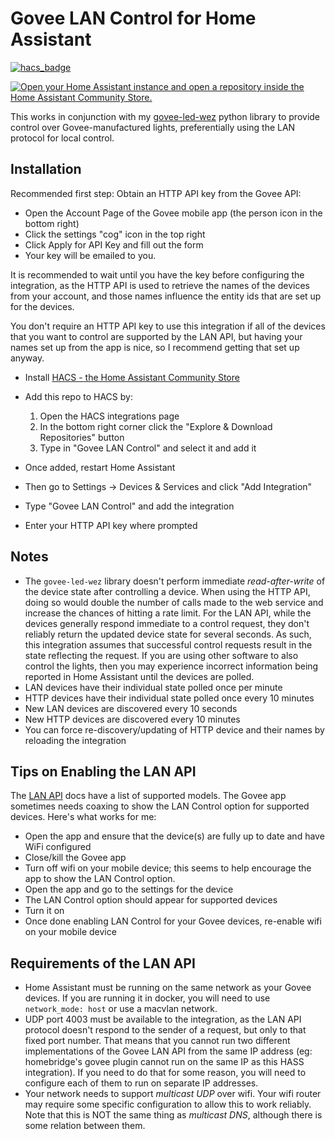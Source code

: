 # Govee LAN Control for Home Assistant

[![hacs_badge](https://img.shields.io/badge/HACS-Custom-41BDF5.svg?style=for-the-badge)](https://github.com/hacs/integration)

[![Open your Home Assistant instance and open a repository inside the Home Assistant Community Store.](https://my.home-assistant.io/badges/hacs_repository.svg)](https://my.home-assistant.io/redirect/hacs_repository/?owner=wez&repository=govee-lan-hass&category=integration)

This works in conjunction with my
[govee-led-wez](https://github.com/wez/govee-py) python library to provide
control over Govee-manufactured lights, preferentially using the LAN protocol
for local control.

## Installation

Recommended first step: Obtain an HTTP API key from the Govee API:
* Open the Account Page of the Govee mobile app (the person icon in the bottom right)
* Click the settings "cog" icon in the top right
* Click Apply for API Key and fill out the form
* Your key will be emailed to you.

It is recommended to wait until you have the key before configuring the
integration, as the HTTP API is used to retrieve the names of the devices from
your account, and those names influence the entity ids that are set up for the
devices.

You don't require an HTTP API key to use this integration if all of the devices
that you want to control are supported by the LAN API, but having your names
set up from the app is nice, so I recommend getting that set up anyway.

* Install [HACS - the Home Assistant Community Store](https://hacs.xyz/docs/setup/download/)
* Add this repo to HACS by:
  1. Open the HACS integrations page
  2. In the bottom right corner click the "Explore &amp; Download Repositories" button
  3. Type in "Govee LAN Control" and select it and add it

* Once added, restart Home Assistant
* Then go to Settings -> Devices &amp; Services and click "Add Integration"
* Type "Govee LAN Control" and add the integration
* Enter your HTTP API key where prompted

## Notes

* The `govee-led-wez` library doesn't perform immediate *read-after-write* of
  the device state after controlling a device. When using the HTTP API, doing
  so would double the number of calls made to the web service and increase the
  chances of hitting a rate limit. For the LAN API, while the devices generally
  respond immediate to a control request, they don't reliably return the
  updated device state for several seconds.  As such, this integration
  assumes that successful control requests result in the state reflecting
  the request.  If you are using other software to also control the lights,
  then you may experience incorrect information being reported in Home Assistant
  until the devices are polled.
* LAN devices have their individual state polled once per minute
* HTTP devices have their individual state polled once every 10 minutes
* New LAN devices are discovered every 10 seconds
* New HTTP devices are discovered every 10 minutes
* You can force re-discovery/updating of HTTP device and their names by
  reloading the integration

## Tips on Enabling the LAN API

The [LAN API](https://app-h5.govee.com/user-manual/wlan-guide) docs have a list
of supported models.  The Govee app sometimes needs coaxing to show the LAN
Control option for supported devices.  Here's what works for me:

* Open the app and ensure that the device(s) are fully up to date and have WiFi configured
* Close/kill the Govee app
* Turn off wifi on your mobile device; this seems to help encourage the app to show the LAN Control option.
* Open the app and go to the settings for the device
* The LAN Control option should appear for supported devices
* Turn it on
* Once done enabling LAN Control for your Govee devices, re-enable wifi on your mobile device

## Requirements of the LAN API

* Home Assistant must be running on the same network as your Govee devices.
  If you are running it in docker, you will need to use `network_mode: host`
  or use a macvlan network.
* UDP port 4003 must be available to the integration, as the LAN API protocol
  doesn't respond to the sender of a request, but only to that fixed port
  number.  That means that you cannot run two different implementations of the
  Govee LAN API from the same IP address (eg: homebridge's govee plugin cannot
  run on the same IP as this HASS integration).  If you need to do that for
  some reason, you will need to configure each of them to run on separate IP
  addresses.
* Your network needs to support *multicast UDP* over wifi. Your wifi router may
  require some specific configuration to allow this to work reliably. Note that
  this is NOT the same thing as *multicast DNS*, although there is some relation
  between them.
